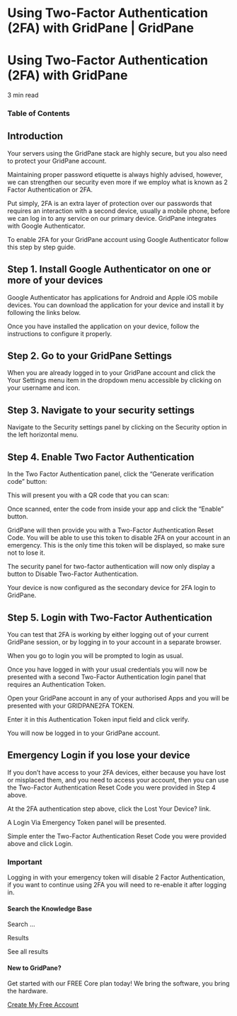 # Using Two-Factor Authentication (2FA) with GridPane | GridPane

# Using Two-Factor Authentication (2FA) with GridPane

 

3 min read 

### Table of Contents

 

## Introduction

Your servers using the GridPane stack are highly secure, but you also need to protect your GridPane account.

Maintaining proper password etiquette is always highly advised, however, we can strengthen our security even more if we employ what is known as 2 Factor Authentication or 2FA.

Put simply, 2FA is an extra layer of protection over our passwords that requires an interaction with a second device, usually a mobile phone, before we can log in to any service on our primary device. GridPane integrates with Google Authenticator.

To enable 2FA for your GridPane account using Google Authenticator follow this step by step guide.

 

## Step 1. Install Google Authenticator on one or more of your devices

Google Authenticator has applications for Android and Apple iOS mobile devices. You can download the application for your device and install it by following the links below.

Once you have installed the application on your device, follow the instructions to configure it properly.

 

## Step 2. Go to your GridPane Settings

When you are already logged in to your GridPane account and click the Your Settings menu item in the dropdown menu accessible by clicking on your username and icon.

 

## Step 3. Navigate to your security settings

Navigate to the Security settings panel by clicking on the Security option in the left horizontal menu.

 

## Step 4. Enable Two Factor Authentication

In the Two Factor Authentication panel, click the “Generate verification code” button:

This will present you with a QR code that you can scan:

Once scanned, enter the code from inside your app and click the “Enable” button.

GridPane will then provide you with a Two-Factor Authentication Reset Code. You will be able to use this token to disable 2FA on your account in an emergency. This is the only time this token will be displayed, so make sure not to lose it.

The security panel for two-factor authentication will now only display a button to Disable Two-Factor Authentication.

Your device is now configured as the secondary device for 2FA login to GridPane.

 

## Step 5. Login with Two-Factor Authentication

You can test that 2FA is working by either logging out of your current GridPane session, or by logging in to your account in a separate browser.

When you go to login you will be prompted to login as usual.

Once you have logged in with your usual credentials you will now be presented with a second Two-Factor Authentication login panel that requires an Authentication Token.

Open your GridPane account in any of your authorised Apps and you will be presented with your GRIDPANE2FA TOKEN.

Enter it in this Authentication Token input field and click verify.

You will now be logged in to your GridPane account.

 

## Emergency Login if you lose your device

If you don’t have access to your 2FA devices, either because you have lost or misplaced them, and you need to access your account, then you can use the Two-Factor Authentication Reset Code you were provided in Step 4 above.

At the 2FA authentication step above, click the Lost Your Device? link.

A Login Via Emergency Token panel will be presented.

Simple enter the Two-Factor Authentication Reset Code you were provided above and click Login.

 

 

### Important

Logging in with your emergency token will disable 2 Factor Authentication, if you want to continue using 2FA you will need to re-enable it after logging in.

 

#### Search the Knowledge Base

Search ...

 Results

See all results

#### New to GridPane?

Get started with our FREE Core plan today! We bring the software, you bring the hardware.

[Create My Free Account](https://gridpane.com/checkout/?plan=core)

